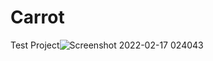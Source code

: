 # Carrot
Test Project![Screenshot 2022-02-17 024043](https://user-images.githubusercontent.com/12477345/154381998-582e2089-503d-4b41-a124-5e4b629c9ceb.png)

